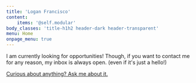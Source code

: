 ```yaml
---
title: 'Logan Francisco'
content:
    items: '@self.modular'
body_classes: 'title-h1h2 header-dark header-transparent'
menu: Home
onpage_menu: true
---
```


I am currently looking for opportunities! Though, if you want to contact me for any reason, my inbox is always open. (even if it's just a hello!)

[Curious about anything? Ask me about it.](mailto:logan.francisco@oit.edu?classes=btn,btn-primary,btn-lg&target=_blank)